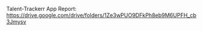 Talent-Trackerr App Report:
https://drive.google.com/drive/folders/1Ze3wPUO9DFkPh8eb9M6UPFH_cb3Jmysv
